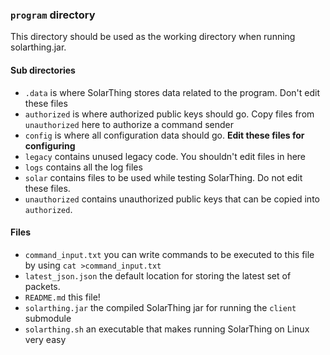 ### `program` directory
This directory should be used as the working directory when running solarthing.jar.

#### Sub directories
* `.data` is where SolarThing stores data related to the program. Don't edit these files
* `authorized` is where authorized public keys should go. Copy files from `unauthorized` here to authorize a command sender
* `config` is where all configuration data should go. **Edit these files for configuring**
* `legacy` contains unused legacy code. You shouldn't edit files in here
* `logs` contains all the log files
* `solar` contains files to be used while testing SolarThing. Do not edit these files.
* `unauthorized` contains unauthorized public keys that can be copied into `authorized`.

#### Files
* `command_input.txt` you can write commands to be executed to this file by using `cat >command_input.txt`
* `latest_json.json` the default location for storing the latest set of packets.
* `README.md` this file!
* `solarthing.jar` the compiled SolarThing jar for running the `client` submodule
* `solarthing.sh` an executable that makes running SolarThing on Linux very easy
